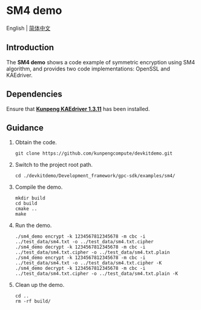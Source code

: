 # **SM4 demo**

English | [简体中文](README.md)

## Introduction

The **SM4 demo** shows a code example of symmetric encryption using SM4 algorithm, and provides two code implementations: OpenSSL and KAEdriver.

## Dependencies

Ensure that **[Kunpeng KAEdriver 1.3.11](https://www.hikunpeng.com/document/detail/en/kunpengaccel/encryp-decryp/devg-kae/kunpengaccel_16_0011.html)** has been installed.

## Guidance

1. Obtain the code.

   ```shell
   git clone https://github.com/kunpengcompute/devkitdemo.git
   ```

2. Switch to the project root path.

   ```shell
   cd ./devkitdemo/Development_framework/gpc-sdk/examples/sm4/
   ```

3. Compile the demo.

   ```shell
   mkdir build
   cd build
   cmake ..
   make
   ```

4. Run the demo.

   ```shell
   ./sm4_demo encrypt -k 1234567812345678 -m cbc -i ../test_data/sm4.txt -o ../test_data/sm4.txt.cipher
   ./sm4_demo decrypt -k 1234567812345678 -m cbc -i ../test_data/sm4.txt.cipher -o ../test_data/sm4.txt.plain
   ./sm4_demo encrypt -k 1234567812345678 -m cbc -i ../test_data/sm4.txt -o ../test_data/sm4.txt.cipher -K
   ./sm4_demo decrypt -k 1234567812345678 -m cbc -i ../test_data/sm4.txt.cipher -o ../test_data/sm4.txt.plain -K
   ```

5. Clean up the demo.

   ```shell
   cd ..
   rm -rf build/
   ```
